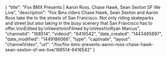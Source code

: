 {
    "title": "Fox BMX Presents | Aaron Ross, Chase Hawk, Sean Sexton SF We Live",
    "description": "Fox Bmx riders Chase Hawk, Sean Sexton and Aaron Ross take the to the streets of San Francisco. Not only riding skateparks and street but also taking in the busy scenery that San Francisco has to offer.\n\nEdited by:\nVeesh\n\nFilmed by:\nVeesh\nRyan Marcus",
    "channelid": "168514",
    "videoid": "6416542",
    "date_created": "1443465897",
    "date_modified": "1449186066",
    "type": "captivate",
    "layout": "channelVideo",
    "url": "\/fox\/fox-bmx-presents-aaron-ross-chase-hawk-sean-sexton-sf-we-live\/168514-6416542"
}
